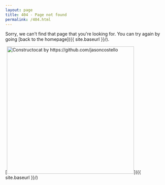 ```yaml
---
layout: page
title: 404 - Page not found
permalink: /404.html
---
```


Sorry, we can't find that page that you're looking for. You can try again by going [back to the homepage]({{ site.baseurl }}/).

[<img src="{{ site.baseurl }}/xtra/images/404.jpg" alt="Constructocat by https://github.com/jasoncostello" style="width: 400px;"/>]({{ site.baseurl }}/)
